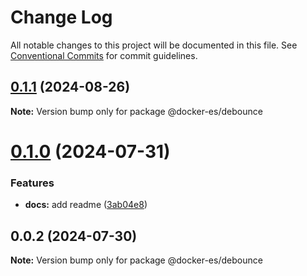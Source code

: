 # Change Log

All notable changes to this project will be documented in this file.
See [Conventional Commits](https://conventionalcommits.org) for commit guidelines.

## [0.1.1](https://github.com/docker-awesome/docker-es/compare/@docker-es/debounce@0.1.0...@docker-es/debounce@0.1.1) (2024-08-26)

**Note:** Version bump only for package @docker-es/debounce





# [0.1.0](https://github.com/docker-awesome/docker-es/compare/@docker-es/debounce@0.0.2...@docker-es/debounce@0.1.0) (2024-07-31)


### Features

* **docs:** add readme ([3ab04e8](https://github.com/docker-awesome/docker-es/commit/3ab04e849e9418c8c000ea5fe56472783f28208c))





## 0.0.2 (2024-07-30)

**Note:** Version bump only for package @docker-es/debounce
